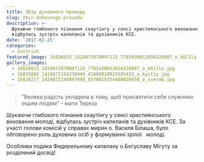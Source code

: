 ```yaml
---
title: Збір духовного проводу
slug: zbir-duhovnogo-provodu
description: >-
  Шукаючи глибокого пізнання скаутінгу у сенсі християнського виховання молоді,
  відбулась зустріч капеланів та духівників КСЕ.
date: '2017-02-25'
categories:
  - zustrich
featured_image: 16826033_1424872070897115_7785430012658320087_o_k6l1lx.jpg
gallery_images:
  - 16826033_1424872070897115_7785430012658320087_o_k6l1lx.jpg
  - 16835886_1424872154230440_41860928925505433_o_kystiy.jpg
  - 16826217_1424872240897098_8570619254460026658_o_userob.jpg
---
```

<blockquote>
"Велика радість укладена в тому, щоб присвятити себе служінню іншим людям" - мати Тереза
</blockquote>

Шукаючи глибокого пізнання скаутінгу у сенсі християнського виховання молоді, відбулась зустріч капеланів та духівників КСЕ. За участі голови комісій у справах мирян о. Василя Білаша, було обговорено роль духовних осіб у формуванні зрілої   молоді.

Особлива подяка Федерельному капелану о.Богуславу Мігуту за розділений досвід!
